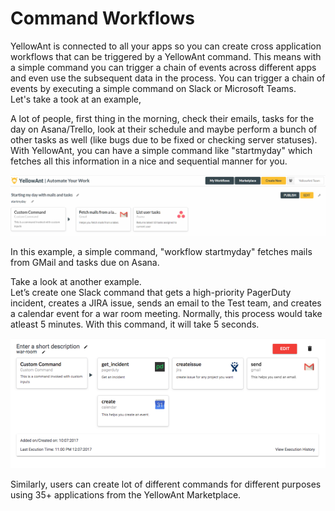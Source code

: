 # Command Workflows

YellowAnt is connected to all your apps so you can create cross application workflows that can be triggered by a YellowAnt command. This means with a simple command you can trigger a chain of events across different apps and even use the subsequent data in the process. You can trigger a chain of events by executing a simple command on Slack or Microsoft Teams.  
Let's take a took at an example,

A lot of people, first thing in the morning, check their emails, tasks for the day on Asana/Trello, look at their schedule and maybe perform a bunch of other tasks as well \(like bugs due to be fixed or checking server statuses\). With YellowAnt, you can have a simple command like "startmyday" which fetches all this information in a nice and sequential manner for you.

![](../../.gitbook/assets/image%20%2846%29.png)

In this example, a simple command, "workflow startmyday" fetches mails from GMail and tasks due on Asana.

Take a look at another example.  
Let’s create one Slack command that gets a high-priority PagerDuty incident, creates a JIRA issue, sends an email to the Test team, and creates a calendar event for a war room meeting. Normally, this process would take atleast 5 minutes. With this command, it will take 5 seconds.

![](../../.gitbook/assets/image%20%281%29.png)

Similarly, users can create lot of different commands for different purposes using 35+ applications from the YellowAnt Marketplace.

